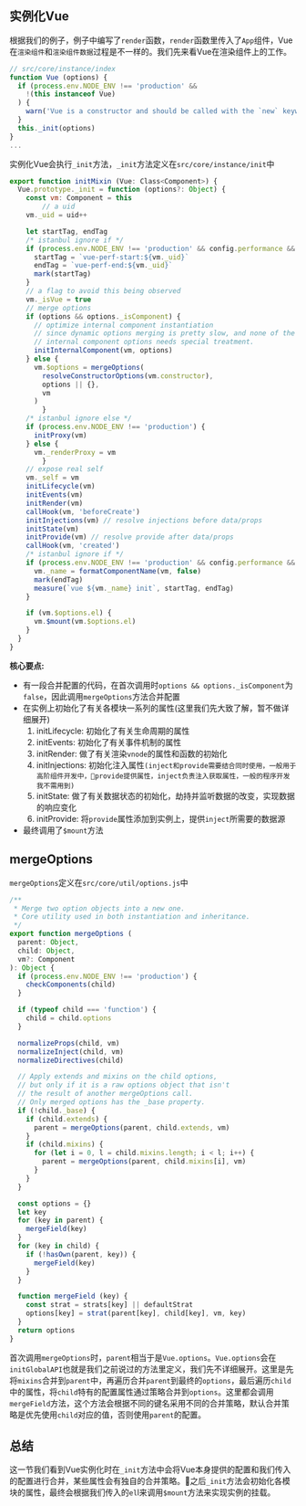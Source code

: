 ## 实例化Vue
根据我们的例子，例子中编写了`render`函数，`render`函数里传入了`App`组件，Vue在`渲染组件`和`渲染组件数据`过程是不一样的。我们先来看Vue在渲染组件上的工作。
```js
// src/core/instance/index
function Vue (options) {
  if (process.env.NODE_ENV !== 'production' &&
    !(this instanceof Vue)
  ) {
    warn('Vue is a constructor and should be called with the `new` keyword')
  }
  this._init(options)
}
...
```
实例化Vue会执行`_init`方法，`_init`方法定义在`src/core/instance/init`中
```js
export function initMixin (Vue: Class<Component>) {
  Vue.prototype._init = function (options?: Object) {
    const vm: Component = this
		// a uid
    vm._uid = uid++

    let startTag, endTag
    /* istanbul ignore if */
    if (process.env.NODE_ENV !== 'production' && config.performance && mark) {
      startTag = `vue-perf-start:${vm._uid}`
      endTag = `vue-perf-end:${vm._uid}`
      mark(startTag)
    }
    // a flag to avoid this being observed
    vm._isVue = true
    // merge options
    if (options && options._isComponent) {
      // optimize internal component instantiation
      // since dynamic options merging is pretty slow, and none of the
      // internal component options needs special treatment.
      initInternalComponent(vm, options)
    } else {
      vm.$options = mergeOptions(
        resolveConstructorOptions(vm.constructor),
        options || {},
        vm
      )
		}
    /* istanbul ignore else */
    if (process.env.NODE_ENV !== 'production') {
      initProxy(vm)
    } else {
      vm._renderProxy = vm
		}
    // expose real self
    vm._self = vm
    initLifecycle(vm)
    initEvents(vm)
    initRender(vm)
    callHook(vm, 'beforeCreate')
    initInjections(vm) // resolve injections before data/props
    initState(vm)
    initProvide(vm) // resolve provide after data/props
    callHook(vm, 'created')
    /* istanbul ignore if */
    if (process.env.NODE_ENV !== 'production' && config.performance && mark) {
      vm._name = formatComponentName(vm, false)
      mark(endTag)
      measure(`vue ${vm._name} init`, startTag, endTag)
    }

    if (vm.$options.el) {
      vm.$mount(vm.$options.el)
    }
  }
}
```

**核心要点:**

- 有一段合并配置的代码，在首次调用时`options && options._isComponent`为`false`，因此调用`mergeOptions`方法合并配置
- 在实例上初始化了有关各模块一系列的属性(这里我们先大致了解，暂不做详细展开)
	1. initLifecycle: 初始化了有关生命周期的属性
	2. initEvents: 初始化了有关事件机制的属性
	3. initRender: 做了有关渲染`vnode`的属性和函数的初始化
	4. initInjections: 初始化注入属性`(inject和provide需要结合同时使用，一般用于高阶组件开发中，provide提供属性，inject负责注入获取属性，一般的程序开发我不需用到)`
	5. initState: 做了有关数据状态的初始化，劫持并监听数据的改变，实现数据的响应变化
	6. initProvide: 将`provide`属性添加到实例上，提供`inject`所需要的数据源
- 最终调用了`$mount`方法

## mergeOptions
`mergeOptions`定义在`src/core/util/options.js`中
```js
/**
 * Merge two option objects into a new one.
 * Core utility used in both instantiation and inheritance.
 */
export function mergeOptions (
  parent: Object,
  child: Object,
  vm?: Component
): Object {
  if (process.env.NODE_ENV !== 'production') {
    checkComponents(child)
  }

  if (typeof child === 'function') {
    child = child.options
  }

  normalizeProps(child, vm)
  normalizeInject(child, vm)
  normalizeDirectives(child)

  // Apply extends and mixins on the child options,
  // but only if it is a raw options object that isn't
  // the result of another mergeOptions call.
  // Only merged options has the _base property.
  if (!child._base) {
    if (child.extends) {
      parent = mergeOptions(parent, child.extends, vm)
    }
    if (child.mixins) {
      for (let i = 0, l = child.mixins.length; i < l; i++) {
        parent = mergeOptions(parent, child.mixins[i], vm)
      }
    }
  }

  const options = {}
  let key
  for (key in parent) {
    mergeField(key)
  }
  for (key in child) {
    if (!hasOwn(parent, key)) {
      mergeField(key)
    }
  }

  function mergeField (key) {
    const strat = strats[key] || defaultStrat
    options[key] = strat(parent[key], child[key], vm, key)
  }
  return options
}
```
首次调用`mergeOptions`时，`parent`相当于是`Vue.options`。`Vue.options`会在`initGlobalAPI`也就是我们之前说过的方法里定义，我们先不详细展开。这里是先将`mixins`合并到`parent`中，再遍历合并`parent`到最终的`options`，最后遍历`child`中的属性，将`child`特有的配置属性通过策略合并到`options`。这里都会调用`mergeField`方法，这个方法会根据不同的键名采用不同的合并策略，默认合并策略是优先使用`child`对应的值，否则使用`parent`的配置。

## 总结
这一节我们看到Vue实例化时在`_init`方法中会将Vue本身提供的配置和我们传入的配置进行合并，某些属性会有独自的合并策略。之后`_init`方法会初始化各模块的属性，最终会根据我们传入的`el`l来调用`$mount`方法来实现实例的挂载。